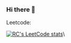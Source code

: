 ### Hi there 👋
Leetcode:
<!--
**Rc0824/Rc0824** is a ✨ _special_ ✨ repository because its `README.md` (this file) appears on your GitHub profile.

Here are some ideas to get you started:

- 🔭 I’m currently working on ...
- 🌱 I’m currently learning ...
- 👯 I’m looking to collaborate on ...
- 🤔 I’m looking for help with ...
- 💬 Ask me about ...
- 📫 How to reach me: ...
- 😄 Pronouns: ...
- ⚡ Fun fact: ...
-->
[![RC's LeetCode stats](https://leetcode-stats-six.vercel.app/?username=rc_0824&theme=dark)](https://github.com/Rc0824/leetcode-stats)\
